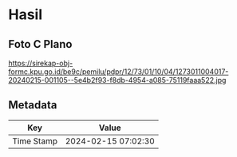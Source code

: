 # Hasil

## Foto C Plano

https://sirekap-obj-formc.kpu.go.id/be9c/pemilu/pdpr/12/73/01/10/04/1273011004017-20240215-001105--5e4b2f93-f8db-4954-a085-75119faaa522.jpg


## Metadata

| Key        | Value               |
| ---------- | ------------------- |
| Time Stamp | 2024-02-15 07:02:30 |



